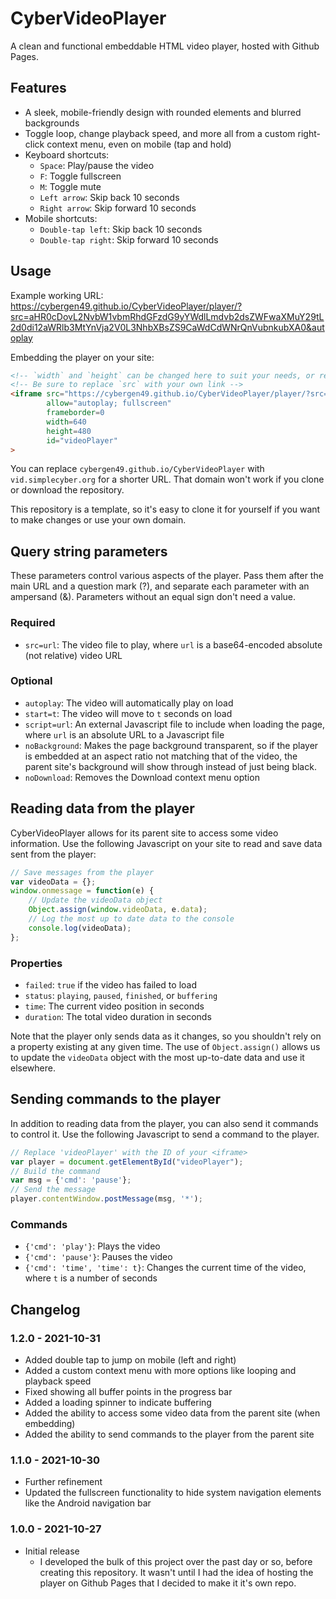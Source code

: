 
# CyberVideoPlayer
A clean and functional embeddable HTML video player, hosted with Github Pages.

## Features
* A sleek, mobile-friendly design with rounded elements and blurred backgrounds
* Toggle loop, change playback speed, and more all from a custom right-click context menu, even on mobile (tap and hold)
* Keyboard shortcuts:
    * `Space`: Play/pause the video
    * `F`: Toggle fullscreen
    * `M`: Toggle mute
    * `Left arrow`: Skip back 10 seconds
    * `Right arrow`: Skip forward 10 seconds
* Mobile shortcuts:
    * `Double-tap left`: Skip back 10 seconds
    * `Double-tap right`: Skip forward 10 seconds

## Usage
Example working URL:  
<https://cybergen49.github.io/CyberVideoPlayer/player/?src=aHR0cDovL2NvbW1vbmRhdGFzdG9yYWdlLmdvb2dsZWFwaXMuY29tL2d0di12aWRlb3MtYnVja2V0L3NhbXBsZS9CaWdCdWNrQnVubnkubXA0&autoplay>

Embedding the player on your site:
```html
<!-- `width` and `height` can be changed here to suit your needs, or removed entirely to style with CSS -->
<!-- Be sure to replace `src` with your own link -->
<iframe src="https://cybergen49.github.io/CyberVideoPlayer/player/?src=aHR0cDovL2NvbW1vbmRhdGFzdG9yYWdlLmdvb2dsZWFwaXMuY29tL2d0di12aWRlb3MtYnVja2V0L3NhbXBsZS9CaWdCdWNrQnVubnkubXA0&autoplay"
        allow="autoplay; fullscreen"
        frameborder=0
        width=640
        height=480
        id="videoPlayer"
>
```

You can replace `cybergen49.github.io/CyberVideoPlayer` with `vid.simplecyber.org` for a shorter URL. That domain won't work if you clone or download the repository.

This repository is a template, so it's easy to clone it for yourself if you want to make changes or use your own domain.

## Query string parameters
These parameters control various aspects of the player. Pass them after the main URL and a question mark (?), and separate each parameter with an ampersand (&). Parameters without an equal sign don't need a value.

### Required
* `src=url`: The video file to play, where `url` is a base64-encoded absolute (not relative) video URL

### Optional
* `autoplay`: The video will automatically play on load
* `start=t`: The video will move to `t` seconds on load
* `script=url`: An external Javascript file to include when loading the page, where `url` is an absolute URL to a Javascript file
* `noBackground`: Makes the page background transparent, so if the player is embedded at an aspect ratio not matching that of the video, the parent site's background will show through instead of just being black.
* `noDownload`: Removes the Download context menu option

## Reading data from the player
CyberVideoPlayer allows for its parent site to access some video information. Use the following Javascript on your site to read and save data sent from the player:
```js
// Save messages from the player
var videoData = {};
window.onmessage = function(e) {
    // Update the videoData object
    Object.assign(window.videoData, e.data);
    // Log the most up to date data to the console
    console.log(videoData); 
};
```

### Properties
* `failed`: `true` if the video has failed to load
* `status`: `playing`, `paused`, `finished`, or `buffering`
* `time`: The current video position in seconds
* `duration`: The total video duration in seconds

Note that the player only sends data as it changes, so you shouldn't rely on a property existing at any given time. The use of `Object.assign()` allows us to update the `videoData` object with the most up-to-date data and use it elsewhere.

## Sending commands to the player
In addition to reading data from the player, you can also send it commands to control it. Use the following Javascript to send a command to the player.
```js
// Replace 'videoPlayer' with the ID of your <iframe>
var player = document.getElementById("videoPlayer");
// Build the command
var msg = {'cmd': 'pause'};
// Send the message
player.contentWindow.postMessage(msg, '*');
```

### Commands
* `{'cmd': 'play'}`: Plays the video
* `{'cmd': 'pause'}`: Pauses the video
* `{'cmd': 'time', 'time': t}`: Changes the current time of the video, where `t` is a number of seconds

## Changelog
### 1.2.0 - 2021-10-31
* Added double tap to jump on mobile (left and right)
* Added a custom context menu with more options like looping and playback speed
* Fixed showing all buffer points in the progress bar
* Added a loading spinner to indicate buffering
* Added the ability to access some video data from the parent site (when embedding)
* Added the ability to send commands to the player from the parent site

### 1.1.0 - 2021-10-30
* Further refinement
* Updated the fullscreen functionality to hide system navigation elements like the Android navigation bar

### 1.0.0 - 2021-10-27
* Initial release
    * I developed the bulk of this project over the past day or so, before creating this repository. It wasn't until I had the idea of hosting the player on Github Pages that I decided to make it it's own repo.